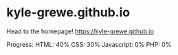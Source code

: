 # kyle-grewe.github.io

Head to the homepage! https://kyle-grewe.github.io

Progress:
  HTML: 40%
  CSS: 30%
  Javascript: 0%
  PHP: 0%